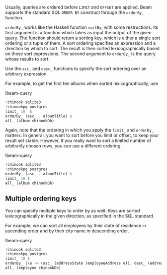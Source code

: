 Usually, queries are ordered before `LIMIT` and `OFFSET` are applied. Beam
supports the standard SQL `ORDER BY` construct through the `orderBy_` function.

`orderBy_` works like the Haskell function `sortBy`, with some restructions. Its
first argument is a function which takes as input the output of the given query.
The function should return a sorting key, which is either a single sort ordering
or a tuple of them. A sort ordering specifies an expression and a direction by
which to sort. The result is then sorted lexicographically based on these sort
expressions. The second argument to `orderBy_` is the query whose results to
sort.

Use the `asc_` and `desc_` functions to specify the sort ordering over an
arbitrary expression.

For example, to get the first ten albums when sorted lexicographically, use

!beam-query
```haskell
!chinook sqlite3
!chinookpg postgres
limit_ 10  $
orderBy_ (asc_ . albumTitle) $
all_ (album chinookDb)
```

Again, note that the ordering in which you apply the `limit_` and `orderBy_`
matters. In general, you want to sort before you limit or offset, to keep your
result set stable. However, if you really want to sort a limited number of
arbitrarily chosen rows, you can use a different ordering.

!beam-query
```haskell
!chinook sqlite3
!chinookpg postgres
orderBy_ (asc_ . albumTitle) $
limit_ 10 $
all_ (album chinookDb)
```

## Multiple ordering keys

You can specify multiple keys to order by as well. Keys are sorted
lexicographically in the given direction, as specified in the SQL standard.

For example, we can sort all employees by their state of residence in ascending
order and by their city name in descending order.

!beam-query
```haskell
!chinook sqlite3
!chinookpg postgres
limit_ 10 $
orderBy_ (\e -> (asc_ (addressState (employeeAddress e)), desc_ (addressCity (employeeAddress e)))) $
all_ (employee chinookDb)
```
